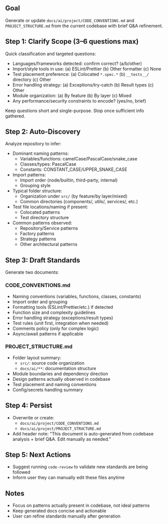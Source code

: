 ## Goal
Generate or update `docs/ai/project/CODE_CONVENTIONS.md` and `PROJECT_STRUCTURE.md` from the current codebase with brief Q&A refinement.

## Step 1: Clarify Scope (3–6 questions max)
Quick classification and targeted questions:
- Languages/frameworks detected: confirm correct? (a/b/other)
- Import/style tools in use: (a) ESLint/Prettier  (b) Other formatter  (c) None
- Test placement preference: (a) Colocated `*.spec.*`  (b) `__tests__/` directory  (c) Other
- Error handling strategy: (a) Exceptions/try-catch  (b) Result types  (c) Other
- Module organization: (a) By feature  (b) By layer  (c) Mixed
- Any performance/security constraints to encode? (yes/no, brief)

Keep questions short and single-purpose. Stop once sufficient info gathered.

## Step 2: Auto-Discovery
Analyze repository to infer:
- Dominant naming patterns:
  - Variables/functions: camelCase/PascalCase/snake_case
  - Classes/types: PascalCase
  - Constants: CONSTANT_CASE/UPPER_SNAKE_CASE
- Import patterns:
  - Import order (node/builtin, third-party, internal)
  - Grouping style
- Typical folder structure:
  - Organization under `src/` (by feature/by layer/mixed)
  - Common directories (components/, utils/, services/, etc.)
- Test file locations/naming if present:
  - Colocated patterns
  - Test directory structure
- Common patterns observed:
  - Repository/Service patterns
  - Factory patterns
  - Strategy patterns
  - Other architectural patterns

## Step 3: Draft Standards
Generate two documents:

### CODE_CONVENTIONS.md
- Naming conventions (variables, functions, classes, constants)
- Import order and grouping
- Formatting tools (ESLint/Prettier/etc.) if detected
- Function size and complexity guidelines
- Error handling strategy (exceptions/result types)
- Test rules (unit first, integration when needed)
- Comments policy (only for complex logic)
- Async/await patterns if applicable

### PROJECT_STRUCTURE.md
- Folder layout summary:
  - `src/`: source code organization
  - `docs/ai/**`: documentation structure
- Module boundaries and dependency direction
- Design patterns actually observed in codebase
- Test placement and naming conventions
- Config/secrets handling summary

## Step 4: Persist
- Overwrite or create:
  - `docs/ai/project/CODE_CONVENTIONS.md`
  - `docs/ai/project/PROJECT_STRUCTURE.md`
- Add header note: "This document is auto-generated from codebase analysis + brief Q&A. Edit manually as needed."

## Step 5: Next Actions
- Suggest running `code-review` to validate new standards are being followed
- Inform user they can manually edit these files anytime

## Notes
- Focus on patterns actually present in codebase, not ideal patterns
- Keep generated docs concise and actionable
- User can refine standards manually after generation

